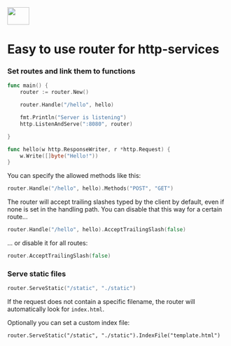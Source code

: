 <img src="https://go.dev/blog/go-brand/Go-Logo/PNG/Go-Logo_Blue.png" width="50" height="40">

# Easy to use router for http-services


### Set routes and link them to functions

```go
func main() {
	router := router.New()

	router.Handle("/hello", hello)

	fmt.Println("Server is listening")
	http.ListenAndServe(":8080", router)

}

func hello(w http.ResponseWriter, r *http.Request) {
    w.Write([]byte("Hello!"))
}
```

You can specify the allowed methods like this:
```go
router.Handle("/hello", hello).Methods("POST", "GET")
```

The router will accept trailing slashes typed by the client by default, even if none is set in the handling path.
You can disable that this way for a certain route...
```go
router.Handle("/hello", hello).AcceptTrailingSlash(false)
```
... or disable it for all routes:
```go
router.AcceptTrailingSlash(false)
```

### Serve static files

```go
router.ServeStatic("/static", "./static")
```

If the request does not contain a specific filename, the router will automatically look for `index.html`.

Optionally you can set a custom index file:
```
router.ServeStatic("/static", "./static").IndexFile("template.html")
```
